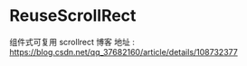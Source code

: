 # ReuseScrollRect
组件式可复用 scrollrect 
 博客 地址 : https://blog.csdn.net/qq_37682160/article/details/108732377
